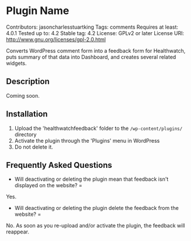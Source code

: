 # Plugin Name
Contributors: jasoncharlesstuartking
Tags: comments
Requires at least: 4.0.1
Tested up to: 4.2
Stable tag: 4.2
License: GPLv2 or later
License URI: http://www.gnu.org/licenses/gpl-2.0.html

Converts WordPress comment form into a feedback form for Healthwatch, puts summary of that data into Dashboard, and creates several related widgets.

## Description

Coming soon.

## Installation

1. Upload the 'healthwatchfeedback' folder to the `/wp-content/plugins/` directory
2. Activate the plugin through the 'Plugins' menu in WordPress
3. Do not delete it.

## Frequently Asked Questions

- Will deactivating or deleting the plugin mean that feedback isn't displayed on the website? =

Yes.

- Will deactivating or deleting the plugin delete the feedback from the website? =

No. As soon as you re-upload and/or activate the plugin, the feedback will reappear.
